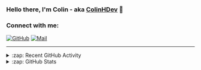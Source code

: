 ### Hello there, I'm Colin - aka [ColinHDev](https://github.com/ColinHDev) 👋

### Connect with me:

<a href="https://github.com/ColinHDev"><img src="https://img.icons8.com/bubbles/60/000000/github.png" alt="GitHub"/></a>
<a href="mailto:colinheidfeld@gmail.com"><img src="https://img.icons8.com/bubbles/60/000000/gmail-new.png" alt="Mail"/></a>


---


<details>
  <summary>:zap: Recent GitHub Activity</summary>

<!--START_SECTION:activity-->
1. 💪 Opened PR [#2104](https://github.com/OpenEnergyPlatform/ontology/pull/2104) in [OpenEnergyPlatform/ontology](https://github.com/OpenEnergyPlatform/ontology)
2. ❗ Opened issue [#2103](https://github.com/OpenEnergyPlatform/ontology/issues/2103) in [OpenEnergyPlatform/ontology](https://github.com/OpenEnergyPlatform/ontology)
3. 🗣 Commented on [#2094](https://github.com/OpenEnergyPlatform/ontology/pull/2094#issuecomment-3042713891) in [OpenEnergyPlatform/ontology](https://github.com/OpenEnergyPlatform/ontology)
4. 💪 Opened PR [#2102](https://github.com/OpenEnergyPlatform/ontology/pull/2102) in [OpenEnergyPlatform/ontology](https://github.com/OpenEnergyPlatform/ontology)
5. 💪 Opened PR [#2098](https://github.com/OpenEnergyPlatform/ontology/pull/2098) in [OpenEnergyPlatform/ontology](https://github.com/OpenEnergyPlatform/ontology)
6. ❗ Opened issue [#2097](https://github.com/OpenEnergyPlatform/ontology/issues/2097) in [OpenEnergyPlatform/ontology](https://github.com/OpenEnergyPlatform/ontology)
7. 🔒 Closed issue [#40](https://github.com/OpenEnergyPlatform/oeo-tools/issues/40) in [OpenEnergyPlatform/oeo-tools](https://github.com/OpenEnergyPlatform/oeo-tools)
8. 🎉 Merged PR [#41](https://github.com/OpenEnergyPlatform/oeo-tools/pull/41) in [OpenEnergyPlatform/oeo-tools](https://github.com/OpenEnergyPlatform/oeo-tools)
9. 🗣 Commented on [#2094](https://github.com/OpenEnergyPlatform/ontology/pull/2094#issuecomment-3022388999) in [OpenEnergyPlatform/ontology](https://github.com/OpenEnergyPlatform/ontology)
10. 🗣 Commented on [#2042](https://github.com/OpenEnergyPlatform/ontology/pull/2042#issuecomment-3022320379) in [OpenEnergyPlatform/ontology](https://github.com/OpenEnergyPlatform/ontology)
<!--END_SECTION:activity-->

</details>

<details>
  <summary>:zap: GitHub Stats</summary>

  <img alt="ColinHDev's GitHub Stats" src="https://github-readme-stats.vercel.app/api?username=ColinHDev&theme=dark&count_private=true&show_icons=true&hide_rank=true&include_all_commits=true" />
  <img alt="ColinHDev's GitHub Stats" src="https://github-readme-stats.vercel.app/api/top-langs/?username=ColinHDev&theme=dark&show_icons=true" />
  <img alt="ColinHDev's GitHub Stats" src="https://github-profile-trophy.vercel.app/?username=ColinHDev&theme=darkhub" />

</details>
